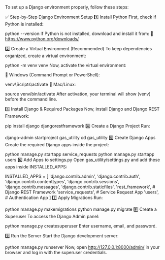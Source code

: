 To set up a Django environment properly, follow these steps:

✅ Step-by-Step Django Environment Setup
1️⃣ Install Python
First, check if Python is installed:


python --version
If Python is not installed, download and install it from:
🔗 https://www.python.org/downloads/

2️⃣ Create a Virtual Environment (Recommended)
To keep dependencies organized, create a virtual environment:


python -m venv venv
Now, activate the virtual environment:

🔹 Windows (Command Prompt or PowerShell):


venv\Scripts\activate
🔹 Mac/Linux:


source venv/bin/activate
After activation, your terminal will show (venv) before the command line.

3️⃣ Install Django & Required Packages
Now, install Django and Django REST Framework:


pip install django djangorestframework
4️⃣ Create a Django Project
Run:


django-admin startproject gas_utility
cd gas_utility
5️⃣ Create Django Apps
Create the required Django apps inside the project:


python manage.py startapp service_requests
python manage.py startapp users
6️⃣ Add Apps to settings.py
Open gas_utility/settings.py and add these apps inside INSTALLED_APPS:


INSTALLED_APPS = [
    'django.contrib.admin',
    'django.contrib.auth',
    'django.contrib.contenttypes',
    'django.contrib.sessions',
    'django.contrib.messages',
    'django.contrib.staticfiles',
    'rest_framework',  # Django REST Framework
    'service_requests',  # Service Request App
    'users',  # Authentication App
]
7️⃣ Apply Migrations
Run:


python manage.py makemigrations
python manage.py migrate
8️⃣ Create a Superuser
To access the Django Admin panel:


python manage.py createsuperuser
Enter username, email, and password.

9️⃣ Run the Server
Start the Django development server:


python manage.py runserver
Now, open http://127.0.0.1:8000/admin/ in your browser and log in with the superuser credentials.
